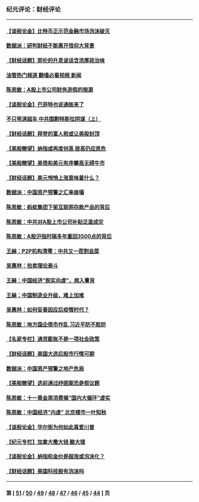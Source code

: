 ### 纪元评论：财经评论
---
#### [【谈股论金】比特币正示范金融市场泡沫破灭](../../pages/nsc1026/n12961769.md?05230330) 
#### [数据派：研判财经不能离开信仰大背景](../../pages/nsc1026/n12932684.md?05230330) 
#### [【财经话题】耶伦的升息谈话含浓厚政治味](../../pages/nsc1026/n12927299.md?05230330) 
#### [油管热门频道 翻墙必看视频 新闻](ok?05230330)
#### [陈思敏：A股上市公司财务造假的根源](../../pages/nsc1026/n11229323.md?05230330) 
#### [【谈股论金】巴菲特也说通胀来了](../../pages/nsc1026/n12922463.md?05230330) 
#### [不只弯道超车 中共围剿特斯拉阴谋（上）](../../pages/nsc1026/n12919595.md?05230330) 
#### [【财经话题】拜登的富人税或让美股封顶](../../pages/nsc1026/n12899125.md?05230330) 
#### [【美股瞭望】纳指或再度创高 居高仍应思危](../../pages/nsc1026/n12878350.md?05230330) 
#### [【美股瞭望】美债和美元有序攀高无碍牛市](../../pages/nsc1026/n12844459.md?05230330) 
#### [【财经话题】美元悄悄上涨意味着什么？](../../pages/nsc1026/n12798222.md?05230330) 
#### [数据派：中国资产预警之汇率崩塌](../../pages/nsc1026/n12774242.md?05230330) 
#### [陈思敏：蚂蚁集团下架互联网存款产品的背后](../../pages/nsc1026/n12719862.md?05230330) 
#### [陈思敏：中共对A股上市公司补贴泛滥成灾](../../pages/nsc1026/n12713263.md?05230330) 
#### [陈思敏：A股沪指时隔多年重回3500点的背后](../../pages/nsc1026/n12675538.md?05230330) 
#### [王赫：P2P机构清零：中共又一茬割韭菜](../../pages/nsc1026/n12614544.md?05230330) 
#### [吴惠林：拍卖理论泰斗](../../pages/nsc1026/n12591360.md?05230330) 
#### [王赫：中国经济“脱实向虚”，病入膏肓](../../pages/nsc1026/n12564946.md?05230330) 
#### [王赫：中国制造业升级，难上加难](../../pages/nsc1026/n12559461.md?05230330) 
#### [吴惠林：如何妥善因应后疫情时代？](../../pages/nsc1026/n12553885.md?05230330) 
#### [陈思敏：地方国企债市作乱 习近平防不胜防](../../pages/nsc1026/n12553384.md?05230330) 
#### [【名家专栏】通货膨胀不是一项社会政策](../../pages/nsc1026/n12528711.md?05230330) 
#### [【财经话题】美国大选后股市行情可期](../../pages/nsc1026/n12514949.md?05230330) 
#### [数据派：中国资产预警之地产危局](../../pages/nsc1026/n12490884.md?05230330) 
#### [【美股瞭望】选前通过纾困案恐是假议题](../../pages/nsc1026/n12487724.md?05230330) 
#### [陈思敏：十一黄金周消费揭“国内大循环”虚实](../../pages/nsc1026/n12468798.md?05230330) 
#### [陈思敏：中国经济“内虚” 北京楼市一叶知秋](../../pages/nsc1026/n12464918.md?05230330) 
#### [【谈股论金】华尔街为何如此喜爱川普](../../pages/nsc1026/n12460691.md?05230330) 
#### [【纪元专栏】加拿大撒大钱 酿大错](../../pages/nsc1026/n12406564.md?05230330) 
#### [【谈股论金】纳指和金价是超涨或泡沫化？](../../pages/nsc1026/n12315192.md?05230330) 
#### [【财经话题】美国科技股有泡沫吗](../../pages/nsc1026/n12298638.md?05230330) 

---
#### 第 [ [51](./51.md?05230330) / [50](./50.md?05230330) / [49](./49.md?05230330) / [48](./48.md?05230330) / [47](./47.md?05230330) / [46](./46.md?05230330) / [45](./45.md?05230330) / [44](./44.md?05230330) ] 页
